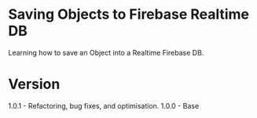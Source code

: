 # Saving Objects to Firebase Realtime DB
 Learning how to save an Object into a Realtime Firebase DB.

# Version
1.0.1 - Refactoring, bug fixes, and optimisation.
1.0.0 - Base
